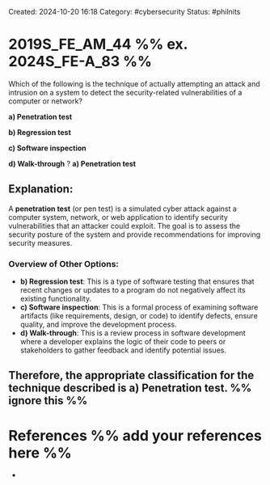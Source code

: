 Created: 2024-10-20 16:18
Category: #cybersecurity 
Status: #philnits



# 2019S_FE_AM_44 %% ex. 2024S_FE-A_83 %%

Which of the following is the technique of actually attempting an attack and intrusion on a system to detect the security-related vulnerabilities of a computer or network? 

**a) Penetration test** 

**b) Regression test** 

**c) Software inspection** 

**d) Walk-through**
?
**a) Penetration test**
## **Explanation:**

A **penetration test** (or pen test) is a simulated cyber attack against a computer system, network, or web application to identify security vulnerabilities that an attacker could exploit. The goal is to assess the security posture of the system and provide recommendations for improving security measures.

### Overview of Other Options:

- **b) Regression test**: This is a type of software testing that ensures that recent changes or updates to a program do not negatively affect its existing functionality.
- **c) Software inspection**: This is a formal process of examining software artifacts (like requirements, design, or code) to identify defects, ensure quality, and improve the development process.
- **d) Walk-through**: This is a review process in software development where a developer explains the logic of their code to peers or stakeholders to gather feedback and identify potential issues.

Therefore, the appropriate classification for the technique described is **a) Penetration test**.
%% ignore this %%
---









# References %% add your references here %%
- 